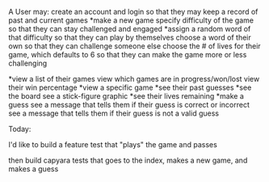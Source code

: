 A User may:
  create an account and login
    so that they may keep a record of past and current games
  *make a new game
    specify difficulty of the game
      so that they can stay challenged and engaged
    *assign a random word of that difficulty
      so that they can play by themselves
    choose a word of their own
      so that they can challenge someone else
    choose the # of lives for their game, which defaults to 6
      so that they can make the game more or less challenging
  
  *view a list of their games
    view which games are in progress/won/lost
    view their win percentage
  *view a specific game
    *see their past guesses
    *see the board
    see a stick-figure graphic
    *see their lives remaining
  *make a guess
    see a message that tells them if their guess is correct or incorrect
    see a message that tells them if their guess is not a valid guess

  Today: 

  I'd like to build a feature test that "plays" the game and passes 

  then build capyara tests that goes to the index, makes a new game, and makes a guess
